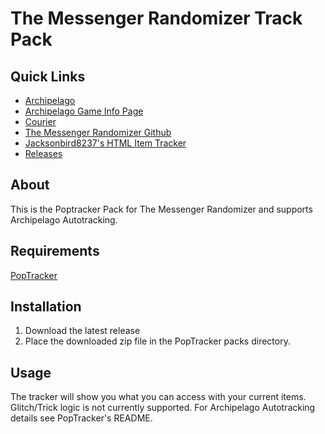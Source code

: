 # The Messenger Randomizer Track Pack

## Quick Links
- [Archipelago](https://archipelago.gg/)
- [Archipelago Game Info Page](https://archipelago.gg/games/The%20Messenger/info/en)
- [Courier](https://github.com/Brokemia/Courier)
- [The Messenger Randomizer Github](https://github.com/minous27/TheMessengerRandomizerMod)
- [Jacksonbird8237's HTML Item Tracker](https://github.com/Jacksonbird8237/TheMessengerItemTracker)
- [Releases]()

## About
This is the Poptracker Pack for The Messenger Randomizer and supports Archipelago Autotracking.

## Requirements
[PopTracker](https://github.com/black-sliver/PopTracker)

## Installation

1. Download the latest release
2. Place the downloaded zip file in the PopTracker packs directory.

## Usage
The tracker will show you what you can access with your current items. Glitch/Trick logic is not currently supported. For Archipelago
Autotracking details see PopTracker's README.
